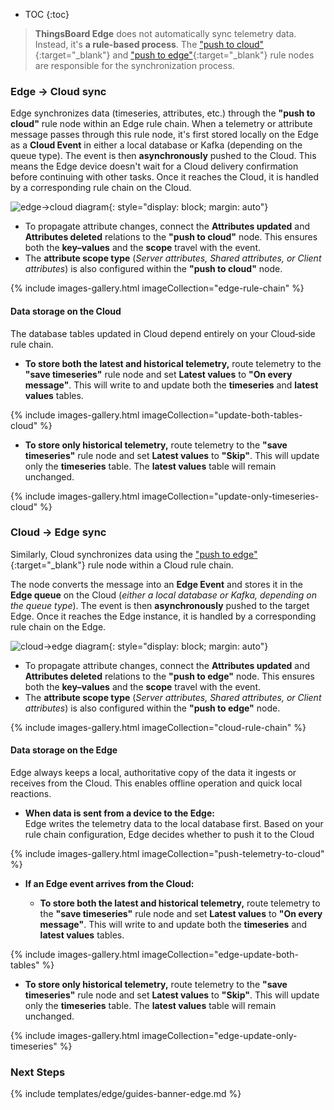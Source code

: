 * TOC
{:toc}

> **ThingsBoard Edge** does not automatically sync telemetry data. 
Instead, it's **a rule-based process**. The ["push to cloud"](/docs/user-guide/rule-engine-2-0/nodes/action/push-to-cloud/){:target="_blank"}
and ["push to edge"](/docs/user-guide/rule-engine-2-0/nodes/action/push-to-edge/){:target="_blank"} rule nodes are responsible for 
the synchronization process.

### Edge → Cloud sync

Edge synchronizes data (timeseries, attributes, etc.) through the **"push to cloud"** rule node within an Edge rule chain.
When a telemetry or attribute message passes through this rule node, it's first stored locally on the Edge as a **Cloud Event** 
in either a local database or Kafka (depending on the queue type).
The event is then **asynchronously** pushed to the Cloud. This means the Edge device doesn't wait for a Cloud delivery confirmation before continuing with other tasks.
Once it reaches the Cloud, it is handled by a corresponding rule chain on the Cloud.

![edge→cloud diagram](/images/edge/user-guide/edge-cloud-telemetry-sync/edge-cloud-diagram.webp){: style="display: block; margin: auto"}

* To propagate attribute changes, connect the **Attributes updated** and **Attributes deleted** relations to the **"push to cloud"** node. 
This ensures both the **key–values** and the **scope** travel with the event. 
* The **attribute scope type** (_Server attributes, Shared attributes, or Client attributes_) is also configured within the **"push to cloud"** node.

{% include images-gallery.html imageCollection="edge-rule-chain" %}

#### Data storage on the Cloud

The database tables updated in Cloud depend entirely on your Cloud‑side rule chain.

* **To store both the latest and historical telemetry,** route telemetry to the **"save timeseries"** rule node and set **Latest values** to **"On every message"**. This will write to and update both the **timeseries** and **latest values** tables.

{% include images-gallery.html imageCollection="update-both-tables-cloud" %}

* **To store only historical telemetry,** route telemetry to the **"save timeseries"** rule node and set **Latest values** to **"Skip"**. This will update only the **timeseries** table. The **latest values** table will remain unchanged.

{% include images-gallery.html imageCollection="update-only-timeseries-cloud" %}

### Cloud → Edge sync

Similarly, Cloud synchronizes data using the ["push to edge"](/docs/user-guide/rule-engine-2-0/nodes/action/push-to-edge/){:target="_blank"} rule node within a Cloud rule chain.

The node converts the message into an **Edge Event** and stores it in the **Edge queue** on the Cloud (_either a local database or Kafka, depending on the queue type_). 
The event is then **asynchronously** pushed to the target Edge.
Once it reaches the Edge instance, it is handled by a corresponding rule chain on the Edge.

![cloud→edge diagram](/images/edge/user-guide/edge-cloud-telemetry-sync/cloud-edge-diagram.webp){: style="display: block; margin: auto"}

* To propagate attribute changes, connect the **Attributes updated** and **Attributes deleted** relations to the **"push to edge"** node.
  This ensures both the **key–values** and the **scope** travel with the event. 
* The **attribute scope type** (_Server attributes, Shared attributes, or Client attributes_) is also configured within the **"push to edge"** node.

{% include images-gallery.html imageCollection="cloud-rule-chain" %}

#### Data storage on the Edge 

Edge always keeps a local, authoritative copy of the data it ingests or receives from the Cloud. This enables offline operation and quick local reactions.

* **When data is sent from a device to the Edge:**  
Edge writes the telemetry data to the local database first. Based on your rule chain configuration, Edge decides whether to push it to the Cloud

{% include images-gallery.html imageCollection="push-telemetry-to-cloud" %}

* **If an Edge event arrives from the Cloud:** 

  * **To store both the latest and historical telemetry,** route telemetry to the **"save timeseries"** rule node and set **Latest values** to **"On every message"**. This will write to and update both the **timeseries** and **latest values** tables.

{% include images-gallery.html imageCollection="edge-update-both-tables" %}

  * **To store only historical telemetry,** route telemetry to the **"save timeseries"** rule node and set **Latest values** to **"Skip"**. This will update only the **timeseries** table. The **latest values** table will remain unchanged.

{% include images-gallery.html imageCollection="edge-update-only-timeseries" %}

### Next Steps

{% include templates/edge/guides-banner-edge.md %}
